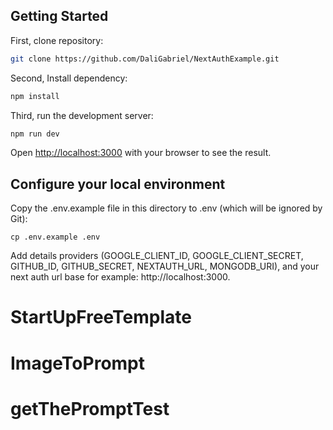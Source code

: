 
## Getting Started

First, clone repository:

```bash
git clone https://github.com/DaliGabriel/NextAuthExample.git
```

Second, Install dependency:

```bash
npm install
```

Third, run the development server:

```bash
npm run dev
```

Open [http://localhost:3000](http://localhost:3000) with your browser to see the result.

## Configure your local environment

Copy the .env.example file in this directory to .env (which will be ignored by Git):

```
cp .env.example .env
```

Add details providers (GOOGLE_CLIENT_ID, GOOGLE_CLIENT_SECRET, GITHUB_ID, GITHUB_SECRET, NEXTAUTH_URL, MONGODB_URI), and your next auth url base for example: http://localhost:3000.





# StartUpFreeTemplate
# ImageToPrompt
# getThePromptTest
